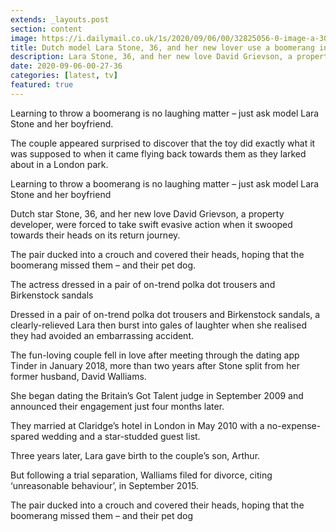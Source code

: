 ```yaml
---
extends: _layouts.post
section: content
image: https://i.dailymail.co.uk/1s/2020/09/06/00/32825056-0-image-a-30_1599347459923.jpg 
title: Dutch model Lara Stone, 36, and her new lover use a boomerang in the park 
description: Lara Stone, 36, and her new love David Grievson, a property developer, were forced to take swift evasive action when the boomerang swooped towards their heads on its return journey. 
date: 2020-09-06-00-27-36 
categories: [latest, tv] 
featured: true 
--- 
```

Learning to throw a boomerang is no laughing matter – just ask model Lara Stone and her boyfriend.

The couple appeared surprised to discover that the toy did exactly what it was supposed to when it came flying back towards them as they larked about in a London park.

Learning to throw a boomerang is no laughing matter – just ask model Lara Stone and her boyfriend

Dutch star Stone, 36, and her new love David Grievson, a property developer, were forced to take swift evasive action when it swooped towards their heads on its return journey.

The pair ducked into a crouch and covered their heads, hoping that the boomerang missed them – and their pet dog.

The actress dressed in a pair of on-trend polka dot trousers and Birkenstock sandals

Dressed in a pair of on-trend polka dot trousers and Birkenstock sandals, a clearly-relieved Lara then burst into gales of laughter when she realised they had avoided an embarrassing accident. 

The fun-loving couple fell in love after meeting through the dating app Tinder in January 2018, more than two years after Stone split from her former husband, David Walliams.  

She began dating the Britain’s Got Talent judge in September 2009 and announced their engagement just four months later. 

They married at Claridge’s hotel in London in May 2010 with a no-expense-spared wedding and a star-studded guest list.

Three years later, Lara gave birth to the couple’s son, Arthur. 

But following a trial separation, Walliams filed for divorce, citing ‘unreasonable behaviour’, in September 2015.

The pair ducked into a crouch and covered their heads, hoping that the boomerang missed them – and their pet dog

